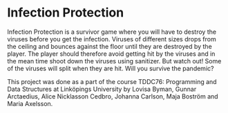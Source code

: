 # Infection Protection
Infection Protection is a survivor game where you will have to destroy the viruses before you get the infection. Viruses of different sizes drops from the ceiling and bounces against the floor until they are destroyed by the player. The player should therefore avoid getting hit by the viruses and in the mean time shoot down the viruses using sanitizer. But watch out! Some of the viruses will split when they are hit. Will you survive the pandemic?

This project was done as a part of the course TDDC76: Programming and Data Structures at Linköpings University by Lovisa Byman, Gunnar Arctaedius, Alice Nicklasson Cedbro, Johanna Carlson, Maja Boström and Maria Axelsson.
